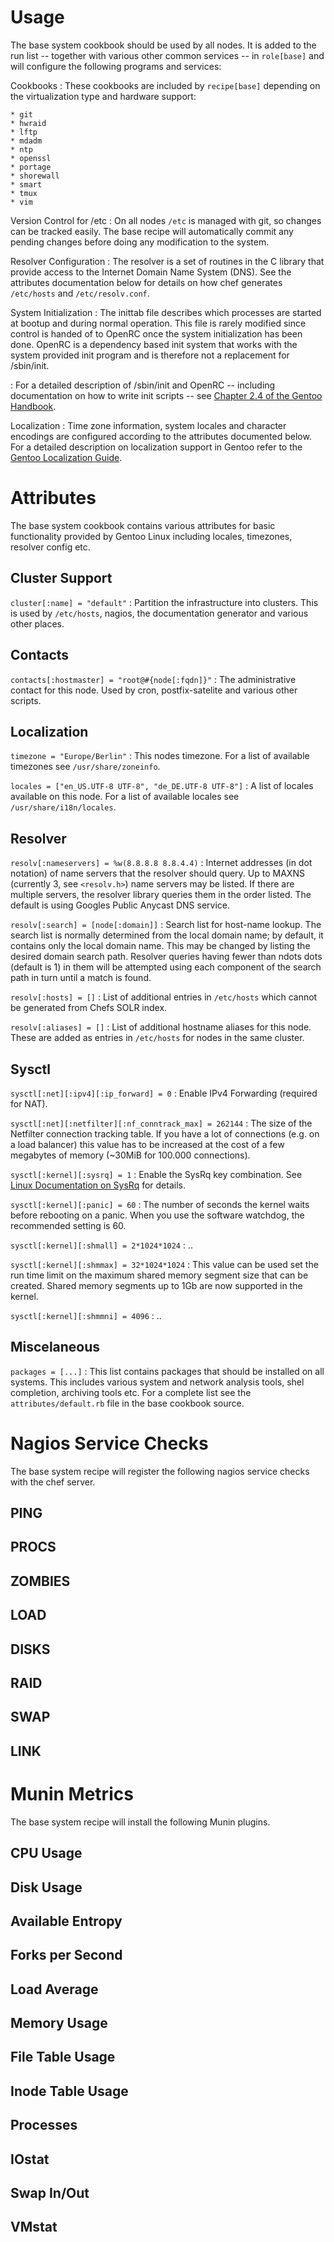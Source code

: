 Usage
=====

The base system cookbook should be used by all nodes. It is added to the run
list -- together with various other common services -- in `role[base]` and will
configure the following programs and services:

Cookbooks
  : These cookbooks are included by `recipe[base]` depending on the
  virtualization type and hardware support:

    * git
    * hwraid
    * lftp
    * mdadm
    * ntp
    * openssl
    * portage
    * shorewall
    * smart
    * tmux
    * vim

Version Control for /etc
  : On all nodes `/etc` is managed with git, so changes can be tracked easily.
  The base recipe will automatically commit any pending changes before doing
  any modification to the system.

Resolver Configuration
  : The resolver is a set of routines in the C library that provide access to the
  Internet Domain Name System (DNS). See the attributes documentation below for
  details on how chef generates `/etc/hosts` and `/etc/resolv.conf`.

System Initialization
  : The inittab file describes which processes are started at bootup and during
  normal operation. This file is rarely modified since control is handed of to
  OpenRC once the system initialization has been done. OpenRC is a dependency
  based init system that works with the system provided init program and is
  therefore not a replacement for /sbin/init.

  : For a detailed description of /sbin/init and OpenRC -- including
  documentation on how to write init scripts -- see [Chapter 2.4 of the Gentoo
  Handbook][].

Localization
  : Time zone information, system locales and character encodings are
  configured according to the attributes documented below. For a detailed
  description on localization support in Gentoo refer to the [Gentoo
  Localization Guide][].

[Chapter 2.4 of the Gentoo Handbook]: http://www.gentoo.org/doc/en/handbook/handbook-amd64.xml?part=2&chap=4
[Gentoo Localization Guide]: http://www.gentoo.org/doc/en/guide-localization.xml


Attributes
==========

The base system cookbook contains various attributes for basic functionality
provided by Gentoo Linux including locales, timezones, resolver config etc.

Cluster Support
---------------

`cluster[:name] = "default"`
  : Partition the infrastructure into clusters. This is used by `/etc/hosts`,
  nagios, the documentation generator and various other places.

Contacts
--------

`contacts[:hostmaster] = "root@#{node[:fqdn]}"`
  : The administrative contact for this node. Used by cron, postfix-satelite
  and various other scripts.

Localization
------------

`timezone = "Europe/Berlin"`
  : This nodes timezone. For a list of available timezones see
  `/usr/share/zoneinfo`.

`locales = ["en_US.UTF-8 UTF-8", "de_DE.UTF-8 UTF-8"]`
  : A list of locales available on this node. For a list of available locales
  see `/usr/share/i18n/locales`.

Resolver
--------

`resolv[:nameservers] = %w(8.8.8.8 8.8.4.4)`
  : Internet addresses (in dot notation) of name servers that the resolver
  should query. Up to MAXNS (currently 3, see `<resolv.h>`) name servers may be
  listed.  If there are multiple servers, the resolver library queries them in
  the order listed. The default is using Googles Public Anycast DNS service.

`resolv[:search] = [node[:domain]]`
  : Search list for host-name lookup. The search list is normally determined
  from the local domain name; by default, it contains only the local domain
  name.  This may be changed by listing the desired domain search path.
  Resolver queries having fewer than  ndots dots  (default is 1) in them will
  be attempted using each component of the search path in turn until a match is
  found.

`resolv[:hosts] = []`
  : List of additional entries in `/etc/hosts` which cannot be generated from
  Chefs SOLR index.

`resolv[:aliases] = []`
  : List of additional hostname aliases for this node. These are added as
  entries in `/etc/hosts` for nodes in the same cluster.

Sysctl
------

`sysctl[:net][:ipv4][:ip_forward] = 0`
  : Enable IPv4 Forwarding (required for NAT).

`sysctl[:net][:netfilter][:nf_conntrack_max] = 262144`
  : The size of the Netfilter connection tracking table. If you have a lot of
  connections (e.g. on a load balancer) this value has to be increased at the
  cost of a few megabytes of memory (~30MiB for 100.000 connections).

`sysctl[:kernel][:sysrq] = 1`
  : Enable the SysRq key combination. See [Linux Documentation on SysRq][] for
  details.

[Linux Documentation on SysRq]: http://www.kernel.org/doc/Documentation/sysrq.txt

`sysctl[:kernel][:panic] = 60`
  : The number of seconds the kernel waits before rebooting on a panic. When
  you use the software watchdog, the recommended setting is 60.

`sysctl[:kernel][:shmall] = 2*1024*1024`
  : ..

`sysctl[:kernel][:shmmax] = 32*1024*1024`
  : This value can be used set the run time limit on the maximum shared memory
  segment size that can be created.  Shared memory segments up to 1Gb are now
  supported in the kernel.

`sysctl[:kernel][:shmmni] = 4096`
  : ..

Miscelaneous
------------

`packages = [...]`
  : This list contains packages that should be installed on all systems. This
  includes various system and  network analysis tools, shel completion,
  archiving tools etc. For a complete list see the `attributes/default.rb`
  file in the base cookbook source.


Nagios Service Checks
=====================

The base system recipe will register the following nagios service checks
with the chef server.

PING
----

PROCS
-----

ZOMBIES
-------

LOAD
----

DISKS
-----

RAID
----

SWAP
----

LINK
----

Munin Metrics
=============

The base system recipe will install the following Munin plugins.

CPU Usage
---------

Disk Usage
----------

Available Entropy
-----------------

Forks per Second
----------------

Load Average
------------

Memory Usage
------------

File Table Usage
----------------

Inode Table Usage
-----------------

Processes
---------

IOstat
------

Swap In/Out
-----------

VMstat
------

